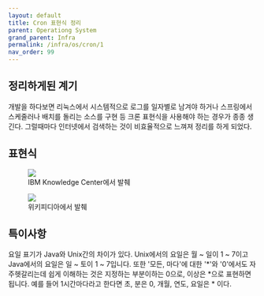 ```yaml
---
layout: default
title: Cron 표현식 정리
parent: Operationg System
grand_parent: Infra
permalink: /infra/os/cron/1
nav_order: 99
---
```


## 정리하게된 계기

개발을 하다보면 리눅스에서 시스템적으로 로그를 일자별로 남겨야 하거나 스프링에서 스케줄러나 배치를 돌리는 소스를 구현 등 크론 표현식을 사용해야 하는 경우가 종종 생긴다. 그럴때마다 인터넷에서 검색하는 것이 비효율적으로 느껴져 정리를 하게 되었다.


## 표현식

<aside>
<figure>
<img src="{{ "/media/img/Spring/cron1.png" | absolute_url }}" />
<figcaption>IBM Knowledge Center에서 발췌</figcaption>
</figure>
</aside>

<aside>
<figure>
<img src="{{ "/media/img/Spring/cron2.PNG" | absolute_url }}" />
<figcaption>위키피디아에서 발췌</figcaption>
</figure>
</aside>

## 특이사항

요일 표기가 Java와 Unix간의 차이가 있다. Unix에서의 요일은 월 ~ 일이 1 ~ 7이고 Java에서의 요일은 일 ~ 토이 1 ~ 7입니다.
또한 '모든, 마다'에 대한 '*'와 '0'에서도 자주헷갈리는데 쉽게 이해하는 것은 지정하는 부분이하는 0으로, 이상은 *으로 표현하면 됩니다. 예를 들어 1시간마다라고 한다면 초, 분은 0, 개월, 연도, 요일은 * 이다.  






